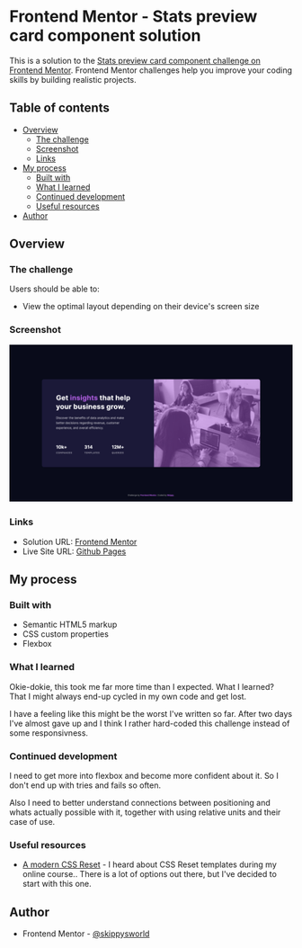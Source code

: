 # Frontend Mentor - Stats preview card component solution

This is a solution to the [Stats preview card component challenge on Frontend Mentor](https://www.frontendmentor.io/challenges/stats-preview-card-component-8JqbgoU62). Frontend Mentor challenges help you improve your coding skills by building realistic projects.

## Table of contents

- [Overview](#overview)
  - [The challenge](#the-challenge)
  - [Screenshot](#screenshot)
  - [Links](#links)
- [My process](#my-process)
  - [Built with](#built-with)
  - [What I learned](#what-i-learned)
  - [Continued development](#continued-development)
  - [Useful resources](#useful-resources)
- [Author](#author)

## Overview

### The challenge

Users should be able to:

- View the optimal layout depending on their device's screen size

### Screenshot

![](./screenshot.png)

### Links

- Solution URL: [Frontend Mentor]()
- Live Site URL: [Github Pages]()

## My process

### Built with

- Semantic HTML5 markup
- CSS custom properties
- Flexbox

### What I learned

Okie-dokie, this took me far more time than I expected. What I learned? That I might always end-up cycled in my own code and get lost.

I have a feeling like this might be the worst I've written so far. After two days I've almost gave up and I think I rather hard-coded this challenge instead of some responsivness.

### Continued development

I need to get more into flexbox and become more confident about it. So I don't end up with tries and fails so often.

Also I need to better understand connections between positioning and whats actually possible with it, together with using relative units and their case of use.

### Useful resources

- [A modern CSS Reset](https://piccalil.li/blog/a-modern-css-reset/) - I heard about CSS Reset templates during my online course.. There is a lot of options out there, but I've decided to start with this one.

## Author

- Frontend Mentor - [@skippysworld](https://www.frontendmentor.io/profile/skippysworld)
